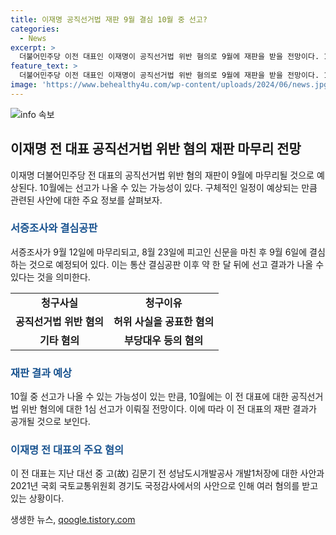 ```yaml
---
title: 이재명 공직선거법 재판 9월 결심 10월 중 선고?
categories:
  - News
excerpt: >
  더불어민주당 이전 대표인 이재명이 공직선거법 위반 혐의로 9월에 재판을 받을 전망이다. 10월에 선고될 가능성이 있으며, 이는 그의 4번째 재판이자 첫 1심 선고가 될 전망이다. 그의 혐의는 허위 사실을 공표한 것으로, 국토부로부터의 협박과 관련된 내용도 포함된다. 이에 대한 이 전 대표의 입장은 현재 확인되지 않았다.
feature_text: >
  더불어민주당 이전 대표인 이재명이 공직선거법 위반 혐의로 9월에 재판을 받을 전망이다. 10월에 선고될 가능성이 있으며, 이는 그의 4번째 재판이자 첫 1심 선고가 될 전망이다. 그의 혐의는 허위 사실을 공표한 것으로, 국토부로부터의 협박과 관련된 내용도 포함된다. 이에 대한 이 전 대표의 입장은 현재 확인되지 않았다.
image: 'https://www.behealthy4u.com/wp-content/uploads/2024/06/news.jpg'
---
```


<p><img src="https://www.behealthy4u.com/wp-content/uploads/2024/06/news.jpg" alt="info 속보" /></p>

<h2 data-ke-size="size26">이재명 전 대표 공직선거법 위반 혐의 재판 마무리 전망</h2>

<p data-ke-size="size16">이재명 더불어민주당 전 대표의 공직선거법 위반 혐의 재판이 9월에 마무리될 것으로 예상된다. 10월에는 선고가 나올 수 있는 가능성이 있다. 구체적인 일정이 예상되는 만큼 관련된 사안에 대한 주요 정보를 살펴보자.</p>

<h3><b><span style="color: #1a5490;">서증조사와 결심공판</span></b></h3>

<p data-ke-size="size16">서증조사가 9월 12일에 마무리되고, 8월 23일에 피고인 신문을 마친 후 9월 6일에 결심하는 것으로 예정되어 있다. 이는 통산 결심공판 이후 약 한 달 뒤에 선고 결과가 나올 수 있다는 것을 의미한다.</p>

<table>
    <tr>
        <td style="text-align: center; height: 17px;"><b>청구사실</b></td>
        <td style="text-align: center; height: 17px;"><b>청구이유</b></td>
    </tr>
    <tr>
        <td style="text-align: center; height: 17px;"><b>공직선거법 위반 혐의</b></td>
        <td style="text-align: center; height: 17px;"><b>허위 사실을 공표한 혐의</b></td>
    </tr>
    <tr>
        <td style="text-align: center; height: 17px;"><b>기타 혐의</b></td>
        <td style="text-align: center; height: 17px;"><b>부당대우 등의 혐의</b></td>
    </tr>
</table>

<h3><b><span style="color: #1a5490;">재판 결과 예상</span></b></h3>

<p data-ke-size="size16">10월 중 선고가 나올 수 있는 가능성이 있는 만큼, 10월에는 이 전 대표에 대한 공직선거법 위반 혐의에 대한 1심 선고가 이뤄질 전망이다. 이에 따라 이 전 대표의 재판 결과가 공개될 것으로 보인다.</p>

<h3><b><span style="color: #1a5490;">이재명 전 대표의 주요 혐의</span></b></h3>

<p data-ke-size="size16">이 전 대표는 지난 대선 중 고(故) 김문기 전 성남도시개발공사 개발1처장에 대한 사안과 2021년 국회 국토교통위원회 경기도 국정감사에서의 사안으로 인해 여러 혐의를 받고 있는 상황이다.</p>
생생한 뉴스, <a href="https://qoogle.tistory.com" rel="dofollow">qoogle.tistory.com</a>


